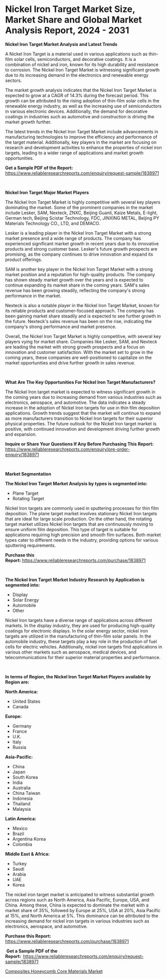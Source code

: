 <p><h1>Nickel Iron Target Market Size, Market Share and Global Market Analysis Report, 2024 - 2031</h1></p><p><strong>Nickel Iron Target Market Analysis and Latest Trends</strong></p>
<p><p>A Nickel Iron Target is a material used in various applications such as thin-film solar cells, semiconductors, and decorative coatings. It is a combination of nickel and iron, known for its high durability and resistance to corrosion. The Nickel Iron Target Market is witnessing significant growth due to its increasing demand in the electronics and renewable energy sectors.</p><p>The market growth analysis indicates that the Nickel Iron Target Market is expected to grow at a CAGR of 14.3% during the forecast period. This growth can be attributed to the rising adoption of thin-film solar cells in the renewable energy industry, as well as the increasing use of semiconductors in various electronic devices. Additionally, the demand for decorative coatings in industries such as automotive and construction is driving the market growth further.</p><p>The latest trends in the Nickel Iron Target Market include advancements in manufacturing technologies to improve the efficiency and performance of the target material. Additionally, key players in the market are focusing on research and development activities to enhance the properties of nickel iron targets, leading to a wider range of applications and market growth opportunities.</p></p>
<p><strong>Get a Sample PDF of the Report:&nbsp;</strong> <a href="https://www.reliableresearchreports.com/enquiry/request-sample/1838971">https://www.reliableresearchreports.com/enquiry/request-sample/1838971</a></p>
<p>&nbsp;</p>
<p><strong>Nickel Iron Target Major Market Players</strong></p>
<p><p>The Nickel Iron Target Market is highly competitive with several key players dominating the market. Some of the prominent companies in the market include Lesker, SAM, Nexteck, ZNXC, Beijing Guanli, Kaize Metals, E-light, German tech, Beijing Scistar Technology, FDC, JINXING METAL, Beijing PY Materials Technology CO., LTD, and DEMACO.</p><p>Lesker is a leading player in the Nickel Iron Target Market with a strong market presence and a wide range of products. The company has experienced significant market growth in recent years due to its innovative products and strong customer base. Lesker's future growth prospects are promising, as the company continues to drive innovation and expand its product offerings.</p><p>SAM is another key player in the Nickel Iron Target Market with a strong market position and a reputation for high-quality products. The company has shown steady market growth over the years and is expected to continue expanding its market share in the coming years. SAM's sales revenue has been growing steadily, reflecting the company's strong performance in the market.</p><p>Nexteck is also a notable player in the Nickel Iron Target Market, known for its reliable products and customer-focused approach. The company has been gaining market share steadily and is expected to see further growth in the future. Nexteck's sales revenue has been on the rise, indicating the company's strong performance and market presence.</p><p>Overall, the Nickel Iron Target Market is highly competitive, with several key players vying for market share. Companies like Lesker, SAM, and Nexteck are leading the market with strong growth prospects and a focus on innovation and customer satisfaction. With the market set to grow in the coming years, these companies are well-positioned to capitalize on the market opportunities and drive further growth in sales revenue.</p></p>
<p>&nbsp;</p>
<p><strong>What Are The Key Opportunities For Nickel Iron Target Manufacturers?</strong></p>
<p><p>The Nickel Iron target market is expected to witness significant growth in the coming years due to increasing demand from various industries such as electronics, aerospace, and automotive. The data indicates a steady increase in the adoption of Nickel Iron targets for use in thin film deposition applications. Growth trends suggest that the market will continue to expand as more manufacturers transition to Nickel Iron targets for their superior physical properties. The future outlook for the Nickel Iron target market is positive, with continued innovation and development driving further growth and expansion.</p></p>
<p><strong>Inquire or Share Your Questions If Any Before Purchasing This Report:</strong> <a href="https://www.reliableresearchreports.com/enquiry/pre-order-enquiry/1838971">https://www.reliableresearchreports.com/enquiry/pre-order-enquiry/1838971</a></p>
<p>&nbsp;</p>
<p><strong>Market Segmentation</strong></p>
<p><strong>The Nickel Iron Target Market Analysis by types is segmented into:</strong></p>
<p><ul><li>Plane Target</li><li>Rotating Target</li></ul></p>
<p><p>Nickel Iron targets are commonly used in sputtering processes for thin film deposition. The plane target market involves stationary Nickel Iron targets that are ideal for large scale production. On the other hand, the rotating target market utilizes Nickel Iron targets that are continuously moving to ensure uniform film deposition. This type of target is suitable for applications requiring high precision and smooth film surfaces. Both market types cater to different needs in the industry, providing options for various sputtering requirements.</p></p>
<p><strong>Purchase this Report:&nbsp;</strong><a href="https://www.reliableresearchreports.com/purchase/1838971">https://www.reliableresearchreports.com/purchase/1838971</a></p>
<p>&nbsp;</p>
<p><strong>The Nickel Iron Target Market Industry Research by Application is segmented into:</strong></p>
<p><ul><li>Display</li><li>Solar Energy</li><li>Automobile</li><li>Other</li></ul></p>
<p><p>Nickel Iron targets have a diverse range of applications across different markets. In the display industry, they are used for producing high-quality coatings for electronic displays. In the solar energy sector, nickel iron targets are utilized in the manufacturing of thin-film solar panels. In the automobile industry, these targets play a key role in the production of fuel cells for electric vehicles. Additionally, nickel iron targets find applications in various other markets such as aerospace, medical devices, and telecommunications for their superior material properties and performance.</p></p>
<p>&nbsp;</p>
<p><strong>In terms of Region, the Nickel Iron Target Market Players available by Region are:</strong></p>
<p>
    <p> <strong> North America: </strong>
        <ul>
            <li>United States</li>
            <li>Canada</li>
        </ul>
        </p> 
    <p> <strong> Europe: </strong>
        <ul>
            <li>Germany</li>
            <li>France</li>
            <li>U.K.</li>
            <li>Italy</li>
            <li>Russia</li>
        </ul>
        </p> 
    <p> <strong> Asia-Pacific: </strong>
        <ul>
            <li>China</li>
            <li>Japan</li>
            <li>South Korea</li>
            <li>India</li>
            <li>Australia</li>
            <li>China Taiwan</li>
            <li>Indonesia</li>
            <li>Thailand</li>
            <li>Malaysia</li>
        </ul>
        </p> 
    <p> <strong> Latin America: </strong>
        <ul>
            <li>Mexico</li>
            <li>Brazil</li>
            <li>Argentina Korea</li>
            <li>Colombia</li>
        </ul>
        </p> 
    <p> <strong> Middle East & Africa: </strong>
        <ul>
            <li>Turkey</li>
            <li>Saudi</li>
            <li>Arabia</li>
            <li>UAE</li>
            <li>Korea</li>
        </ul>
    </p>
    </p>
<p><p>The nickel iron target market is anticipated to witness substantial growth across regions such as North America, Asia Pacific, Europe, USA, and China. Among these, China is expected to dominate the market with a market share of 35%, followed by Europe at 25%, USA at 20%, Asia Pacific at 15%, and North America at 5%. This dominance can be attributed to the increasing demand for nickel iron targets in various industries such as electronics, aerospace, and automotive.</p></p>
<p><strong>Purchase this Report: </strong><a href="https://www.reliableresearchreports.com/purchase/1838971">https://www.reliableresearchreports.com/purchase/1838971</a></p>
<p>&nbsp;<strong>Get a Sample PDF of the Report:&nbsp;&nbsp;</strong><a href="https://www.reliableresearchreports.com/enquiry/request-sample/1838971">https://www.reliableresearchreports.com/enquiry/request-sample/1838971</a></p>
<p><strong></strong></p>
<p><p><a href="https://github.com/mharielmesa/Market-Research-Report-List-2/blob/main/composites-honeycomb-core-materials-market.md">Composites Honeycomb Core Materials Market</a></p></p>